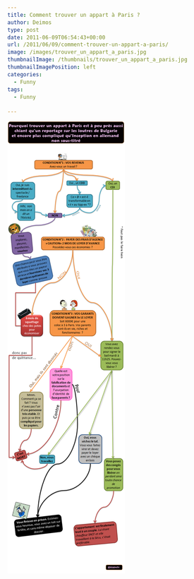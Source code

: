 ```yaml
---
title: Comment trouver un appart à Paris ?
author: Deimos
type: post
date: 2011-06-09T06:54:43+00:00
url: /2011/06/09/comment-trouver-un-appart-a-paris/
image: /images/trouver_un_appart_a_paris.jpg
thumbnailImage: /thumbnails/trouver_un_appart_a_paris.jpg
thumbnailImagePosition: left
categories:
  - Funny
tags:
  - Funny

---
```

![trouver_un_appart_a_paris](/images/trouver_un_appart_a_paris.jpg)